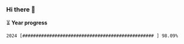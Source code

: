 ### Hi there :wave:

:hourglass_flowing_sand: **Year progress**

```txt
2024 [################################################# ] 98.09%
```
